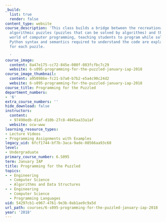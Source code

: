 ```yaml
---
_build:
  list: true
  render: false
content_type: website
course_description: 'This class builds a bridge between the recreational world of
  algorithmic puzzles (puzzles that can be solved by algorithms) and the pragmatic
  world of computer programming, teaching students to program while solving puzzles.
  Python syntax and semantics required to understand the code are explained as needed
  for each puzzle.

  '
course_image:
  content: 8a47e175-cc72-845e-080f-083fcfbc7c29
  website: 6-s095-programming-for-the-puzzled-january-iap-2018
course_image_thumbnail:
  content: a950986e-fc21-b7a0-b7b2-e5a4c90c24d2
  website: 6-s095-programming-for-the-puzzled-january-iap-2018
course_title: Programming for the Puzzled
department_numbers:
- '6'
extra_course_numbers: ''
hide_download: false
instructors:
  content:
  - 97490edb-d1af-d10b-27c8-4045aa33a1af
  website: ocw-www
learning_resource_types:
- Lecture Videos
- Programming Assignments with Examples
legacy_uid: 6fcf1744-bf7b-3aca-9ade-08566aa93c60
level:
- Undergraduate
primary_course_number: 6.S095
term: January IAP
title: Programming for the Puzzled
topics:
- - Engineering
  - Computer Science
  - Algorithms and Data Structures
- - Engineering
  - Computer Science
  - Programming Languages
uid: 54297cb1-e967-4761-9e3b-0ab1ae9c9a5d
url_path: courses/6-s095-programming-for-the-puzzled-january-iap-2018
year: '2018'
---
```

